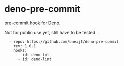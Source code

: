 # deno-pre-commit

pre-commit hook for Deno.

Not for public use yet, still have to be tested.

```
  - repo: https://github.com/bneijt/deno-pre-commit
    rev: 1.0.1
    hooks:
      - id: deno-fmt
      - id: deno-lint
```
